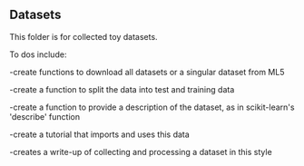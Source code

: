 ## Datasets

This folder is for collected toy datasets.

To dos include:

-create functions to download all datasets or a singular dataset from ML5

-create a function to split the data into test and training data

-create a function to provide a description of the dataset, as in scikit-learn's 'describe' function

-create a tutorial that imports and uses this data

-creates a write-up of collecting and processing a dataset in this style